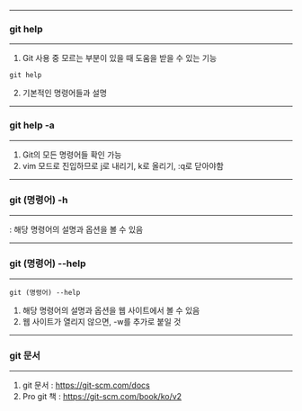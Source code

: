 -----
### git help
-----
1. Git 사용 중 모르는 부분이 있을 때 도움을 받을 수 있는 기능
```
git help
```
2. 기본적인 명령어들과 설명

-----
### git help -a
-----
1. Git의 모든 명령어들 확인 가능
2. vim 모드로 진입하므로 j로 내리기, k로 올리기, :q로 닫아야함

-----
### git (명령어) -h
-----
: 해당 명령어의 설명과 옵션을 볼 수 있음

-----
### git (명령어) --help 
-----
```
git (명령어) --help
```
1. 해당 명령어의 설명과 옵션을 웹 사이트에서 볼 수 있음
2. 웹 사이트가 열리지 않으면, -w를 추가로 붙일 것
   
-----
### git 문서
-----
1. git 문서 : https://git-scm.com/docs
2. Pro git 책 : https://git-scm.com/book/ko/v2
